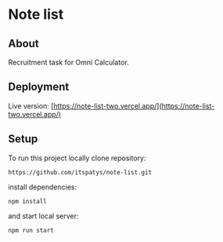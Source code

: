# Note list

## About

Recruitment task for Omni Calculator.

## Deployment

Live version: [https://note-list-two.vercel.app/](https://note-list-two.vercel.app/)

## Setup

To run this project locally clone repository:

```
https://github.com/itspatys/note-list.git
```

install dependencies:

```
npm install
```

and start local server:

```
npm run start
```
